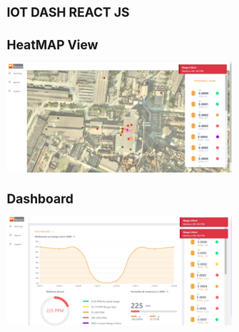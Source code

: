 # IOT DASH REACT JS
# HeatMAP View 
![alt text](./heatview.jpg)
# Dashboard
![alt text](./reports.jpg)

